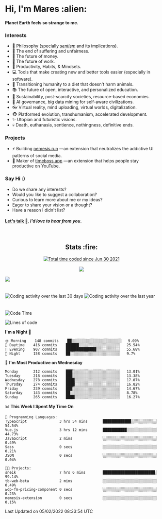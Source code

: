 <h1>Hi, I'm Mares :alien:</h1>

#### Planet Earth feels so strange to me.

### **Interests**

- 🌊 Philosophy (specially [_sentism_][sentismmedium] and its implications).
- 🎯 The end of suffering and unfairness.
- 💸 The future of money.
- 💼 The future of work.
- 🧠 Productivity, Habits, & Mindsets.
- 💻 Tools that make creating new and better tools easier (especially in software).
- 🥗 Transitioning humanity to a diet that doesn't harm animals.
- 📚 The future of open, interactive, and personalized education.
- 🌱 Sustainability, post-scarcity societies, resource-based economies.
- 🤖 AI governance, big data mining for self-aware civilizations.
- 👓 Virtual reality, mind uploading, virtual worlds, digitalization.
- 🐵 Platformed evolution, transhumanism, accelerated development.
- ✨ Utopian and futuristic visions.
- 💀 Death, euthanasia, sentience, nothingness, definitive ends.


### **Projects**

- ⚡ Building [nemesis.run](https://nemesis.run) —an extension that neutralizes the addictive UI patterns of social media.
- 💎 Maker of [timeboss.app](https://timeboss.app) —an extension that helps people stay productive on YouTube.


### **Say Hi :)**

- Do we share any interests?
- Would you like to suggest a collaboration?
- Curious to learn more about me or my ideas?
- Eager to share your vision or a thought?
- Have a reason I didn't list?

#### [Let's talk :wave:.](mailto:mareszhar@gmail.com) _I'd love to hear from you_.

[sentismmedium]: https://medium.com/@mareszhar/born-a-prisoner-a-reflection-about-life-its-struggles-and-a-plan-to-escape-d8566ce9b026

<br>

<h2 align="center">Stats :fire:</h2>

<div align="center">
  <a href="https://wakatime.com/@cfdc0e0d-4860-4b62-9ff0-cb659185525e">
    <img src="https://wakatime.com/badge/user/cfdc0e0d-4860-4b62-9ff0-cb659185525e.svg" alt="Total time coded since Jun 30 2021" />
  </a>
</div>

<br>

<!-- 
Add or remove this: 
&dates=B1AAB3FF 
...or this...
&date_format=M%20j%5B%2C%20Y%5D
from the *streak stats URL below* if they get bugged and aren't updating: 
-->

<div align="center">
  <img src="https://github-readme-streak-stats.herokuapp.com?user=mareszhar&theme=black-ice&hide_border=true&stroke=FFFFFF15&ring=DF8FFE&fire=DF8FFE&currStreakLabel=DF8FFE&background=1A232A&currStreakNum=86FFAB&dates=B1AAB3FF&date_format=M%20j%5B%2C%20Y%5D">
</div>

<br>

<img src="https://activity-graph.herokuapp.com/graph?username=mareszhar&theme=nord&bg_color=00000000&color=979797&line=DF8FFE&point=00000000&area=true&hide_border=true">

<br>

<h1></h1>

<img src="https://wakatime.com/share/@mares/5df0ff02-9c79-41b4-b540-51dc9c65a57b.svg" alt="Coding activity over the last 30 days" />
<img src="https://wakatime.com/share/@mares/ea89ba71-f374-40af-930c-e0655909fe37.svg" alt="Coding activity over the last year" />

<h1></h1>

<!--START_SECTION:waka-->
![Code Time](http://img.shields.io/badge/Code%20Time-470%20hrs%2051%20mins-blue)

![Lines of code](https://img.shields.io/badge/From%20Hello%20World%20I%27ve%20Written-124%20Thousand%20lines%20of%20code-blue)

**I'm a Night 🦉** 

```text
🌞 Morning    148 commits    ██░░░░░░░░░░░░░░░░░░░░░░░   9.09% 
🌆 Daytime    416 commits    ██████░░░░░░░░░░░░░░░░░░░   25.54% 
🌃 Evening    907 commits    ██████████████░░░░░░░░░░░   55.68% 
🌙 Night      158 commits    ██░░░░░░░░░░░░░░░░░░░░░░░   9.7%

```
📅 **I'm Most Productive on Wednesday** 

```text
Monday       212 commits    ███░░░░░░░░░░░░░░░░░░░░░░   13.01% 
Tuesday      218 commits    ███░░░░░░░░░░░░░░░░░░░░░░   13.38% 
Wednesday    278 commits    ████░░░░░░░░░░░░░░░░░░░░░   17.07% 
Thursday     274 commits    ████░░░░░░░░░░░░░░░░░░░░░   16.82% 
Friday       239 commits    ███░░░░░░░░░░░░░░░░░░░░░░   14.67% 
Saturday     143 commits    ██░░░░░░░░░░░░░░░░░░░░░░░   8.78% 
Sunday       265 commits    ████░░░░░░░░░░░░░░░░░░░░░   16.27%

```


📊 **This Week I Spent My Time On** 

```text
💬 Programming Languages: 
TypeScript               3 hrs 54 mins       █████████████░░░░░░░░░░░░   54.54% 
Vue.js                   3 hrs 12 mins       ███████████░░░░░░░░░░░░░░   44.73% 
JavaScript               2 mins              ░░░░░░░░░░░░░░░░░░░░░░░░░   0.49% 
Sass                     0 secs              ░░░░░░░░░░░░░░░░░░░░░░░░░   0.21% 
JSON                     0 secs              ░░░░░░░░░░░░░░░░░░░░░░░░░   0.04%

🐱‍💻 Projects: 
sneik                    7 hrs 6 mins        ████████████████████████░   99.14% 
tb-web-beta              2 mins              ░░░░░░░░░░░░░░░░░░░░░░░░░   0.49% 
wdp-fm-pricing-component 0 secs              ░░░░░░░░░░░░░░░░░░░░░░░░░   0.23% 
nemesis-extension        0 secs              ░░░░░░░░░░░░░░░░░░░░░░░░░   0.15%

```


 Last Updated on 05/02/2022 08:33:54 UTC
<!--END_SECTION:waka-->
